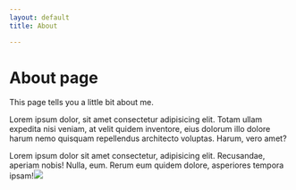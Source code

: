 ```yaml
---
layout: default
title: About

---
```

# About page

This page tells you a little bit about me.

Lorem ipsum dolor, sit amet consectetur adipisicing elit. Totam ullam expedita nisi veniam, at velit quidem inventore, eius dolorum illo dolore harum nemo quisquam repellendus architecto voluptas. Harum, vero amet?

Lorem ipsum dolor sit amet consectetur, adipisicing elit. Recusandae, aperiam nobis! Nulla, eum. Rerum eum quidem dolore, asperiores tempora ipsam!![](/assets/images/man-in-shoe.jpg)